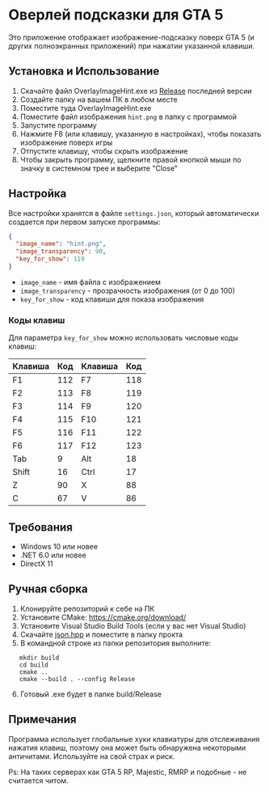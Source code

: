 # Оверлей подсказки для GTA 5

Это приложение отображает изображение-подсказку поверх GTA 5 (и других полноэкранных приложений) при нажатии указанной клавиши.

## Установка и Использование

1. Скачайте файл OverlayImageHint.exe из [Release](https://github.com/nntdgrss/OverlayImageHint/releases) последней версии
2. Создайте папку на вашем ПК в любом месте
3. Поместите туда OverlayImageHint.exe
4. Поместите файл изображения `hint.png` в папку с программой
5. Запустите программу
6. Нажмите F8 (или клавишу, указанную в настройках), чтобы показать изображение поверх игры
7. Отпустите клавишу, чтобы скрыть изображение
8. Чтобы закрыть программу, щелкните правой кнопкой мыши по значку в системном трее и выберите "Close"

## Настройка

Все настройки хранятся в файле `settings.json`, который автоматически создается при первом запуске программы:

```json
{
  "image_name": "hint.png",
  "image_transparency": 90,
  "key_for_show": 119
}
```

- `image_name` - имя файла с изображением
- `image_transparency` - прозрачность изображения (от 0 до 100)
- `key_for_show` - код клавиши для показа изображения

### Коды клавиш

Для параметра `key_for_show` можно использовать числовые коды клавиш:

| Клавиша | Код | Клавиша | Код |
| ------- | --- | ------- | --- |
| F1      | 112 | F7      | 118 |
| F2      | 113 | F8      | 119 |
| F3      | 114 | F9      | 120 |
| F4      | 115 | F10     | 121 |
| F5      | 116 | F11     | 122 |
| F6      | 117 | F12     | 123 |
| Tab     | 9   | Alt     | 18  |
| Shift   | 16  | Ctrl    | 17  |
| Z       | 90  | X       | 88  |
| C       | 67  | V       | 86  |

## Требования

- Windows 10 или новее
- .NET 6.0 или новее
- DirectX 11

## Ручная сборка

1. Клонируйте репозиторий к себе на ПК
2. Установите CMake: https://cmake.org/download/
3. Установите Visual Studio Build Tools (если у вас нет Visual Studio)
4. Скачайте [json.hpp](https://github.com/nlohmann/json/blob/develop/single_include/nlohmann/json.hpp) и поместите в папку прокта
5. В командной строке из папки репозитория выполните:

```
   mkdir build
   cd build
   cmake ..
   cmake --build . --config Release
```

6. Готовый .exe будет в папке build/Release

## Примечания

Программа использует глобальные хуки клавиатуры для отслеживания нажатия клавиш, поэтому она может быть обнаружена некоторыми античитами. Используйте на свой страх и риск.

Ps: На таких серверах как GTA 5 RP, Majestic, RMRP и подобные - не считается читом.
